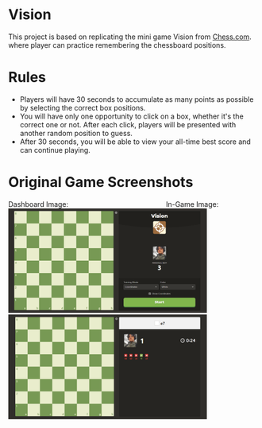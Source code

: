 # Vision

This project is based on replicating the mini game Vision from [Chess.com](https://www.chess.com/vision). where player can practice remembering the chessboard positions.

# Rules

-   Players will have 30 seconds to accumulate as many points as possible by selecting the correct box positions.<br>
-   You will have only one opportunity to click on a box, whether it's the correct one or not. After each click, players will be presented with another random position to guess.<br>
-   After 30 seconds, you will be able to view your all-time best score and can continue playing.

# Original Game Screenshots

Dashboard Image:&nbsp;&nbsp;&nbsp;&nbsp;&nbsp;&nbsp;&nbsp;&nbsp;&nbsp;&nbsp;&nbsp;&nbsp;&nbsp;&nbsp;&nbsp;&nbsp;&nbsp;&nbsp;&nbsp;&nbsp;&nbsp;&nbsp;&nbsp;&nbsp;&nbsp;&nbsp;&nbsp;&nbsp;&nbsp;&nbsp;&nbsp;&nbsp;&nbsp;&nbsp;&nbsp;&nbsp;&nbsp;&nbsp;&nbsp;&nbsp;&nbsp;&nbsp;&nbsp;&nbsp;&nbsp;&nbsp;&nbsp;&nbsp;&nbsp;&nbsp;In-Game Image:<br>
<img src="./images/dashboard_original.png" alt="Dashboard Image" width="400" />
<img src="./images/inGame_original.png" alt="In-Game Image" width="400" />
